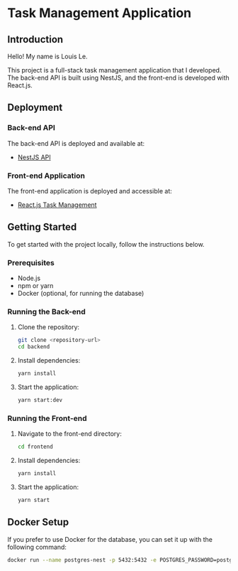 # Task Management Application

## Introduction
Hello! My name is Louis Le.

This project is a full-stack task management application that I developed. The back-end API is built using NestJS, and the front-end is developed with React.js.

## Deployment

### Back-end API
The back-end API is deployed and available at:
- [NestJS API](https://app-tasks-management-3644f0514b3a.herokuapp.com)

### Front-end Application
The front-end application is deployed and accessible at:
- [React.js Task Management](https://louis11-le.github.io/reactjs-tasks-management/#/)

## Getting Started
To get started with the project locally, follow the instructions below.

### Prerequisites
- Node.js
- npm or yarn
- Docker (optional, for running the database)

### Running the Back-end
1. Clone the repository:
   ```bash
   git clone <repository-url>
   cd backend
   ```

2. Install dependencies:
   ```bash
   yarn install
   ```

3. Start the application:
   ```bash
   yarn start:dev
   ```

### Running the Front-end
1. Navigate to the front-end directory:
   ```bash
   cd frontend
   ```

2. Install dependencies:
   ```bash
   yarn install
   ```

3. Start the application:
   ```bash
   yarn start
   ```

## Docker Setup
If you prefer to use Docker for the database, you can set it up with the following command:

```bash
docker run --name postgres-nest -p 5432:5432 -e POSTGRES_PASSWORD=postgres -d postgres
```
